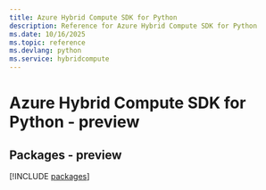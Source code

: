 ```yaml
---
title: Azure Hybrid Compute SDK for Python
description: Reference for Azure Hybrid Compute SDK for Python
ms.date: 10/16/2025
ms.topic: reference
ms.devlang: python
ms.service: hybridcompute
---
```

# Azure Hybrid Compute SDK for Python - preview
## Packages - preview
[!INCLUDE [packages](hybrid-compute-index.md)]